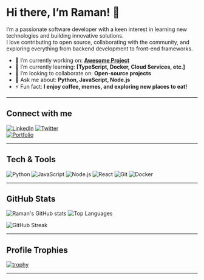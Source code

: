 <!-- 
  README Profile for GitHub user: Raman-kr1
  To have this display on your profile, you MUST name the repo exactly "Raman-kr1" 
  and place this file as README.md in the root of that repo.
-->

# Hi there, I’m Raman! 👋

I’m a passionate software developer with a keen interest in learning new technologies and building innovative solutions.  
I love contributing to open source, collaborating with the community, and exploring everything from backend development to front-end frameworks.

- 🔭 I’m currently working on: **[Awesome Project](#)**  
- 🌱 I’m currently learning: **[TypeScript, Docker, Cloud Services, etc.]**  
- 👯 I’m looking to collaborate on: **Open-source projects**  
- 💬 Ask me about: **Python, JavaScript, Node.js**  
- ⚡ Fun fact: **I enjoy coffee, memes, and exploring new places to eat!**

---

<!-- Replace the placeholders below with your own links (if you have them). 
     Otherwise, feel free to remove or comment out the badges you don't need. -->

## Connect with me

[![LinkedIn](https://img.shields.io/badge/-LinkedIn-0077B5?style=for-the-badge&logo=linkedin&logoColor=white)]([https://www.linkedin.com/in/YOUR-LINKEDIN](https://www.linkedin.com/in/raman-kr21/))  
[![Twitter](https://img.shields.io/badge/-Twitter-1DA1F2?style=for-the-badge&logo=twitter&logoColor=white)](https://twitter.com/Null)  
[![Portfolio](https://img.shields.io/badge/Portfolio-YourSite-blue?style=for-the-badge)](https://Null)

---

## Tech & Tools

![Python](https://img.shields.io/badge/Python-3670A0?style=for-the-badge&logo=python&logoColor=ffffff)
![JavaScript](https://img.shields.io/badge/JavaScript-F7E018?style=for-the-badge&logo=javascript&logoColor=000000)
![Node.js](https://img.shields.io/badge/Node.js-339933?style=for-the-badge&logo=node-dot-js&logoColor=ffffff)
![React](https://img.shields.io/badge/React-20232A?style=for-the-badge&logo=react&logoColor=61DAFB)
![Git](https://img.shields.io/badge/Git-F05032?style=for-the-badge&logo=git&logoColor=ffffff)
![Docker](https://img.shields.io/badge/Docker-2496ED?style=for-the-badge&logo=docker&logoColor=ffffff)

<!-- Add or remove any tools/languages you actually use. -->

---

## GitHub Stats

<!-- Replace `Raman-kr1` with your GitHub username in the links below. -->

![Raman's GitHub stats](https://github-readme-stats.vercel.app/api?username=Raman-kr1&show_icons=true&theme=radical)
![Top Languages](https://github-readme-stats.vercel.app/api/top-langs/?username=Raman-kr1&layout=compact&theme=radical)

![GitHub Streak](https://github-readme-streak-stats.herokuapp.com?user=Raman-kr1&theme=radical)

---

## Profile Trophies

[![trophy](https://github-profile-trophy.vercel.app/?username=Raman-kr1&theme=onedark)](https://github.com/ryo-ma/github-profile-trophy)

---

<!-- Feel free to add or remove sections as per your preference. 
     Happy coding, Raman! -->
